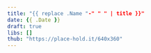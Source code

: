 ```yaml
---
title: "{{ replace .Name "-" " " | title }}"
date: {{ .Date }}
draft: true
libs: []
thub: "https://place-hold.it/640x360"
---
```

